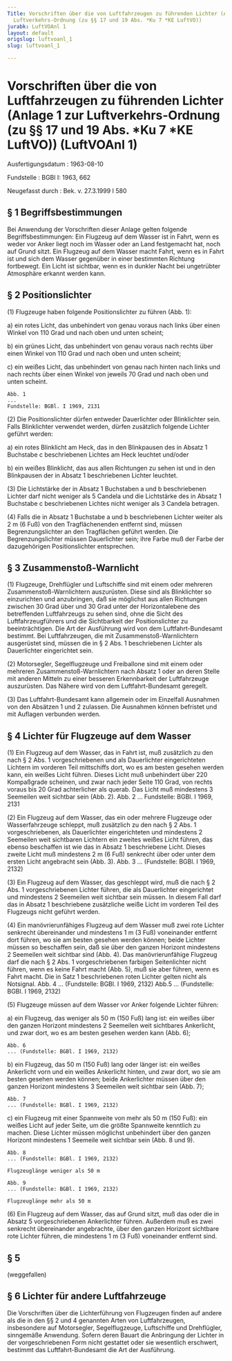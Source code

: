 ```yaml
---
Title: Vorschriften über die von Luftfahrzeugen zu führenden Lichter (Anlage 1 zur
  Luftverkehrs-Ordnung (zu §§ 17 und 19 Abs. *Ku 7 *KE LuftVO))
jurabk: LuftVOAnl 1
layout: default
origslug: luftvoanl_1
slug: luftvoanl_1

---
```


# Vorschriften über die von Luftfahrzeugen zu führenden Lichter (Anlage 1 zur Luftverkehrs-Ordnung (zu §§ 17 und 19 Abs. *Ku 7 *KE LuftVO)) (LuftVOAnl 1)

Ausfertigungsdatum
:   1963-08-10

Fundstelle
:   BGBl I: 1963, 662

Neugefasst durch
:   Bek. v. 27.3.1999 I 580

## § 1 Begriffsbestimmungen

Bei Anwendung der Vorschriften dieser Anlage gelten folgende
Begriffsbestimmungen:
Ein Flugzeug auf dem Wasser ist in
Fahrt,              wenn es weder vor Anker liegt noch im Wasser oder
an Land festgemacht hat, noch auf Grund sitzt.
Ein Flugzeug auf dem Wasser
macht Fahrt,              wenn es in Fahrt ist und sich dem Wasser
gegenüber in einer bestimmten Richtung fortbewegt.
Ein Licht ist
sichtbar,              wenn es in dunkler Nacht bei ungetrübter
Atmosphäre erkannt werden kann.

## § 2 Positionslichter

(1) Flugzeuge haben folgende Positionslichter zu führen (Abb. 1):

a)  ein rotes Licht, das unbehindert von genau voraus nach links über
    einen Winkel von 110 Grad und nach oben und unten scheint;


b)  ein grünes Licht, das unbehindert von genau voraus nach rechts über
    einen Winkel von 110 Grad und nach oben und unten scheint;


c)  ein weißes Licht, das unbehindert von genau nach hinten nach links und
    nach rechts über einen Winkel von jeweils 70 Grad und nach oben und
    unten scheint.

    Abb. 1
    ...
    Fundstelle: BGBl. I 1969, 2131




(2) Die Positionslichter dürfen entweder Dauerlichter oder
Blinklichter sein. Falls Blinklichter verwendet werden, dürfen
zusätzlich folgende Lichter geführt werden:

a)  ein rotes Blinklicht am Heck, das in den Blinkpausen des in Absatz 1
    Buchstabe c beschriebenen Lichtes am Heck leuchtet und/oder


b)  ein weißes Blinklicht, das aus allen Richtungen zu sehen ist und in
    den Blinkpausen der in Absatz 1 beschriebenen Lichter leuchtet.




(3) Die Lichtstärke der in Absatz 1 Buchstaben a und b beschriebenen
Lichter darf nicht weniger als 5 Candela und die Lichtstärke des in
Absatz 1 Buchstabe c beschriebenen Lichtes nicht weniger als 3 Candela
betragen.

(4) Falls die in Absatz 1 Buchstabe a und b beschriebenen Lichter
weiter als 2 m (6 Fuß) von den Tragflächenenden entfernt sind, müssen
Begrenzungslichter an den Tragflächen geführt werden. Die
Begrenzungslichter müssen Dauerlichter sein; ihre Farbe muß der Farbe
der dazugehörigen Positionslichter entsprechen.

## § 3 Zusammenstoß-Warnlicht

(1) Flugzeuge, Drehflügler und Luftschiffe sind mit einem oder
mehreren Zusammenstoß-Warnlichtern auszurüsten. Diese sind als
Blinklichter so einzurichten und anzubringen, daß sie möglichst aus
allen Richtungen zwischen
30 Grad über und
30 Grad unter der Horizontalebene des betreffenden Luftfahrzeugs zu
sehen sind, ohne die Sicht des Luftfahrzeugführers und die
Sichtbarkeit der Positionslichter zu beeinträchtigen. Die Art der
Ausführung wird von dem Luftfahrt-Bundesamt bestimmt. Bei
Luftfahrzeugen, die mit Zusammenstoß-Warnlichtern ausgerüstet sind,
müssen die in § 2 Abs. 1 beschriebenen Lichter als Dauerlichter
eingerichtet sein.

(2) Motorsegler, Segelflugzeuge und Freiballone sind mit einem oder
mehreren Zusammenstoß-Warnlichtern nach Absatz 1 oder an deren Stelle
mit anderen Mitteln zu einer besseren Erkennbarkeit der Luftfahrzeuge
auszurüsten. Das Nähere wird von dem Luftfahrt-Bundesamt geregelt.

(3) Das Luftfahrt-Bundesamt kann allgemein oder im Einzelfall
Ausnahmen von den Absätzen 1 und 2 zulassen. Die Ausnahmen können
befristet und mit Auflagen verbunden werden.

## § 4 Lichter für Flugzeuge auf dem Wasser

(1) Ein Flugzeug auf dem Wasser, das in Fahrt ist, muß zusätzlich zu
den nach § 2 Abs. 1 vorgeschriebenen und als Dauerlichter
eingerichteten Lichtern im vorderen Teil mittschiffs dort, wo es am
besten gesehen werden kann, ein weißes Licht führen. Dieses Licht muß
unbehindert über 220 Kompaßgrade scheinen, und zwar nach jeder Seite
110 Grad, von rechts voraus bis 20 Grad achterlicher als querab. Das
Licht muß mindestens 3 Seemeilen weit sichtbar sein (Abb. 2).
Abb. 2
...
Fundstelle: BGBl. I 1969, 2131

(2) Ein Flugzeug auf dem Wasser, das ein oder mehrere Flugzeuge oder
Wasserfahrzeuge schleppt, muß zusätzlich zu den nach § 2 Abs. 1
vorgeschriebenen, als Dauerlichter eingerichteten und mindestens 2
Seemeilen weit sichtbaren Lichtern ein zweites weißes Licht führen,
das ebenso beschaffen ist wie das in Absatz 1 beschriebene Licht.
Dieses zweite Licht muß mindestens 2 m (6 Fuß) senkrecht über oder
unter dem ersten Licht angebracht sein (Abb. 3).
Abb. 3 ... (Fundstelle: BGBl. I 1969, 2132)

(3) Ein Flugzeug auf dem Wasser, das geschleppt wird, muß die nach § 2
Abs. 1 vorgeschriebenen Lichter führen, die als Dauerlichter
eingerichtet und mindestens 2 Seemeilen weit sichtbar sein müssen. In
diesem Fall darf das in Absatz 1 beschriebene zusätzliche weiße Licht
im vorderen Teil des Flugzeugs nicht geführt werden.

(4) Ein manövrierunfähiges Flugzeug auf dem Wasser muß zwei rote
Lichter senkrecht übereinander und mindestens 1 m (3 Fuß) voneinander
entfernt dort führen, wo sie am besten gesehen werden können; beide
Lichter müssen so beschaffen sein, daß sie über den ganzen Horizont
mindestens 2 Seemeilen weit sichtbar sind (Abb. 4). Das
manövrierunfähige Flugzeug darf die nach § 2 Abs. 1 vorgeschriebenen
farbigen Seitenlichter nicht führen, wenn es keine Fahrt macht (Abb.
5), muß sie aber führen, wenn es Fahrt macht. Die in Satz 1
beschriebenen roten Lichter gelten nicht als Notsignal.
Abb. 4 ... (Fundstelle: BGBl. I 1969, 2132)
Abb.5 ... (Fundstelle: BGBl. I 1969, 2132)

(5) Flugzeuge müssen auf dem Wasser vor Anker folgende Lichter führen:

a)  ein Flugzeug, das weniger als 50 m (150 Fuß) lang ist: ein weißes über
    den ganzen Horizont mindestens 2 Seemeilen weit sichtbares Ankerlicht,
    und zwar dort, wo es am besten gesehen werden kann (Abb. 6);

    Abb. 6
    ... (Fundstelle: BGBl. I 1969, 2132)


b)  ein Flugzeug, das 50 m (150 Fuß) lang oder länger ist: ein weißes
    Ankerlicht vorn und ein weißes Ankerlicht hinten, und zwar dort, wo
    sie am besten gesehen werden können; beide Ankerlichter müssen über
    den ganzen Horizont mindestens 3 Seemeilen weit sichtbar sein (Abb.
    7);

    Abb. 7
    ... (Fundstelle: BGBl. I 1969, 2132)


c)  ein Flugzeug mit einer Spannweite von mehr als 50 m (150 Fuß): ein
    weißes Licht auf jeder Seite, um die größte Spannweite kenntlich zu
    machen. Diese Lichter müssen möglichst unbehindert über den ganzen
    Horizont mindestens 1 Seemeile weit sichtbar sein (Abb. 8 und 9).

    Abb. 8
    ... (Fundstelle: BGBl. I 1969, 2132)

    Flugzeuglänge weniger als 50 m

    Abb. 9
    ... (Fundstelle: BGBl. I 1969, 2132)

    Flugzeuglänge mehr als 50 m




(6) Ein Flugzeug auf dem Wasser, das auf Grund sitzt, muß das oder die
in Absatz 5 vorgeschriebenen Ankerlichter führen. Außerdem muß es zwei
senkrecht übereinander angebrachte, über den ganzen Horizont sichtbare
rote Lichter führen, die mindestens 1 m (3 Fuß) voneinander entfernt
sind.

## § 5

(weggefallen)

## § 6 Lichter für andere Luftfahrzeuge

Die Vorschriften über die Lichterführung von Flugzeugen finden auf
andere als die in den §§ 2 und 4 genannten Arten von Luftfahrzeugen,
insbesondere auf Motorsegler, Segelflugzeuge, Luftschiffe und
Drehflügler, sinngemäße Anwendung. Sofern deren Bauart die Anbringung
der Lichter in der vorgeschriebenen Form nicht gestattet oder sie
wesentlich erschwert, bestimmt das Luftfahrt-Bundesamt die Art der
Ausführung.


